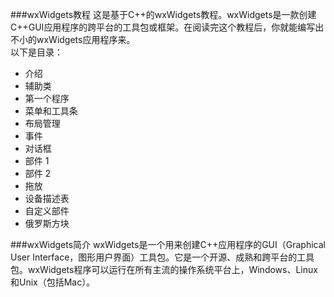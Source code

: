 ###wxWidgets教程
这是基于C++的wxWidgets教程。wxWidgets是一款创建C++GUI应用程序的跨平台的工具包或框架。在阅读完这个教程后，你就能编写出不小的wxWidgets应用程序来。<br/>
以下是目录：<br />
+ 介绍
+ 辅助类
+ 第一个程序
+ 菜单和工具条
+ 布局管理
+ 事件
+ 对话框
+ 部件 1
+ 部件 2
+ 拖放
+ 设备描述表
+ 自定义部件
+ 俄罗斯方块

###wxWidgets简介
wxWidgets是一个用来创建C++应用程序的GUI（Graphical User Interface，图形用户界面）工具包。它是一个开源、成熟和跨平台的工具包。wxWidgets程序可以运行在所有主流的操作系统平台上，Windows、Linux和Unix（包括Mac）。